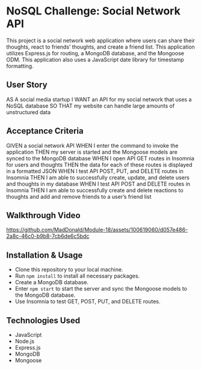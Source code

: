 # NoSQL Challenge: Social Network API

This project is a social network web application where users can share their thoughts, react to friends’ thoughts, and create a friend list. This application utilizes Express.js for routing, a MongoDB database, and the Mongoose ODM. This application also uses a JavaScript date library for timestamp formatting.

## User Story

AS A social media startup
I WANT an API for my social network that uses a NoSQL database
SO THAT my website can handle large amounts of unstructured data

## Acceptance Criteria

GIVEN a social network API
WHEN I enter the command to invoke the application
THEN my server is started and the Mongoose models are synced to the MongoDB database
WHEN I open API GET routes in Insomnia for users and thoughts
THEN the data for each of these routes is displayed in a formatted JSON
WHEN I test API POST, PUT, and DELETE routes in Insomnia
THEN I am able to successfully create, update, and delete users and thoughts in my database
WHEN I test API POST and DELETE routes in Insomnia
THEN I am able to successfully create and delete reactions to thoughts and add and remove friends to a user’s friend list

## Walkthrough Video
https://github.com/MadDonald/Module-18/assets/100619060/d057e486-2a8c-46c0-b9b8-7cb6de6c5bdc

## Installation & Usage

- Clone this repository to your local machine.
- Run `npm install` to install all necessary packages.
- Create a MongoDB database.
- Enter `npm start` to start the server and sync the Mongoose models to the MongoDB database.
- Use Insomnia to test GET, POST, PUT, and DELETE routes.

## Technologies Used

- JavaScript
- Node.js
- Express.js
- MongoDB
- Mongoose
